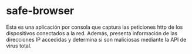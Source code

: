 # safe-browser
Esta es una aplicación por consola que captura las peticiones http de los dispositivos conectados a la red. Además, presenta información de las direcciones IP accedidas y determina si son maliciosas mediante la API de virus total.

